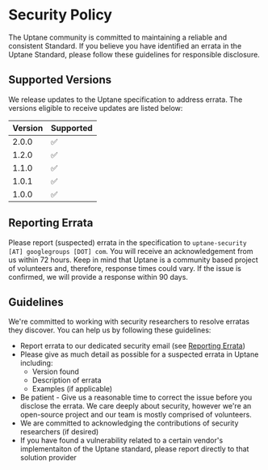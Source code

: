 # Security Policy

The Uptane community is committed to maintaining a reliable and consistent Standard. If you believe you have identified an errata in the Uptane Standard, please follow these guidelines for responsible disclosure.

## Supported Versions

We release updates to the Uptane specification to address errata. The versions eligible to receive updates are listed below:

| Version | Supported          |
| ------- | ------------------ |
| 2.0.0   | :white_check_mark: |
| 1.2.0   | :white_check_mark: |
| 1.1.0   | :white_check_mark: |
| 1.0.1   | :white_check_mark: |
| 1.0.0   | :white_check_mark: |

## Reporting Errata


Please report (suspected) errata in the specification to `uptane-security [AT] googlegroups [DOT] com`. You will receive an acknowledgement from us within 72 hours. Keep in mind that Uptane is a community based project of volunteers and, therefore, response times could vary. If the issue is confirmed, we will provide a response within 90 days.

## Guidelines

We're committed to working with security researchers to resolve erratas they discover. You can help us by following these guidelines:

*   Report errata to our dedicated security email (see [Reporting Errata](#reporting-errata))
*   Please give as much detail as possible for a suspected errata in Uptane including:
     *  Version found
     *  Description of errata
     *  Examples (if applicable)
*   Be patient - Give us a reasonable time to correct the issue before you disclose the errata. We care deeply about security, however we're an open-source project and our team is mostly comprised of volunteers.
*   We are committed to acknowledging the contributions of security researchers (if desired)
*   If you have found a vulnerability related to a certain vendor's implementaiton of the Uptane standard, please report directly to that solution provider

